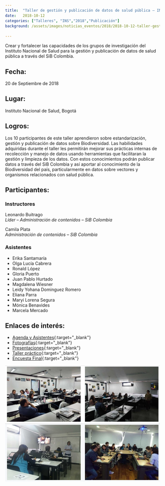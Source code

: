 ```yaml
---
title:  "Taller de gestión y publicación de datos de salud pública – INS"
date:   2018-10-12
categories: ["Talleres", "INS","2018","Publicación"]
background: /assets/images/noticias_eventos/2018/2018-10-12-taller-gestion-publicacion-salud-publica-ins1.jpg

---
```


Crear y fortalecer las capacidades de los grupos de investigación del Instituto Nacional de Salud para la gestión y publicación de datos de salud pública a través del SiB Colombia.

## Fecha:
20 de Septiembre de 2018

## Lugar:
Instituto Nacional de Salud, Bogotá


## Logros:

Los 10 participantes de este taller aprendieron sobre estandarización, gestión  y publicación de datos sobre Biodiversidad. Las habilidades adquiridas durante el taller les permitirán mejorar sus prácticas internas de  recolección y manejo de datos usando herramientas que facilitaran la gestión y limpieza de los datos. Con estos conocimientos podrán publicar datos a través del SiB Colombia y así aportar al conocimiento de la Biodiversidad del país, particularmente en datos sobre vectores y organismos relacionados con salud pública.

## Participantes:

### Instructores

Leonardo Buitrago  
*Líder – Administración de contenidos – SiB Colombia*  

Camila Plata  
*Administración de contenidos – SiB Colombia*

### Asistentes

+ Erika Santamaría
+ Olga Lucía Cabrera
+ Ronald López
+ Gloria Puerto
+ Juan Pablo Hurtado
+ Magdalena Wiesner
+ Leidy Yohana Dominguez Romero
+ Eliana Parra
+ Maryi Lorena Segura
+ Mónica Benavides
+ Marcela Mercado

## Enlaces de interés:

* [Agenda y Asistentes](https://drive.google.com/open?id=1JygnaiNmyPRzbxsLazAKNkN0V9gexw-Y){:target="_blank"}
* [Fotografías](https://drive.google.com/open?id=1oPrqYhoUCgK2Ay4xuYX_qVhEgRo2lcP-){:target="_blank"}
* [Presentaciones](https://drive.google.com/open?id=19_UEe92k0Xym2qnU13hLOJ_sQSwakmT8){:target="_blank"}
* [Taller práctico](https://drive.google.com/open?id=1Tb-j5DPzITfQMWXArRSt-B13tH2npefY){:target="_blank"}
* [Encuesta Final](https://drive.google.com/open?id=1-ptmSMdXp0j7Rnno9ZdB1kDY27dFFcRs){:target="_blank"}

<img src="/assets/images/noticias_eventos/2018/2018-10-12-taller-gestion-publicacion-salud-publica-ins2.jpg" width=770>
